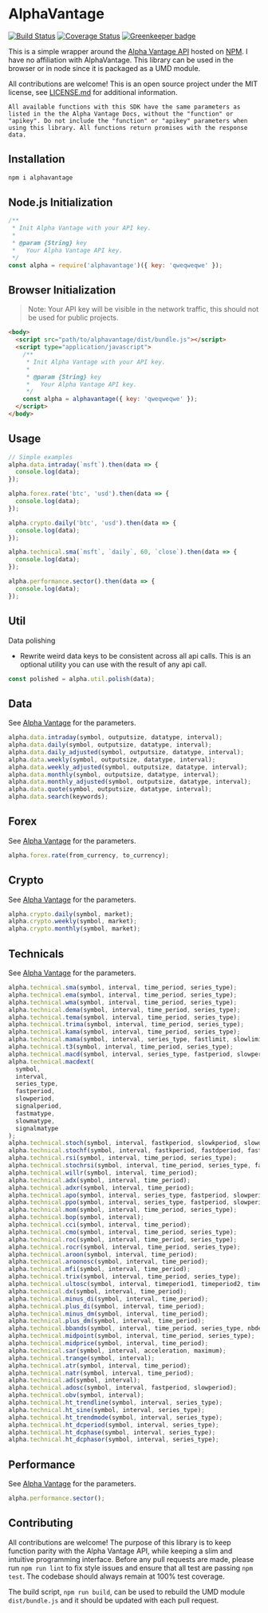 # AlphaVantage

[![Build Status](https://travis-ci.org/zackurben/alphavantage.svg?branch=master)](https://travis-ci.org/zackurben/alphavantage)
[![Coverage Status](https://coveralls.io/repos/github/zackurben/alphavantage/badge.svg?branch=master)](https://coveralls.io/github/zackurben/alphavantage?branch=master)
[![Greenkeeper badge](https://badges.greenkeeper.io/zackurben/alphavantage.svg)](https://greenkeeper.io/)

This is a simple wrapper around the [Alpha Vantage API](https://www.alphavantage.co/documentation/) hosted on [NPM](https://www.npmjs.com/package/alphavantage). I have no affiliation with AlphaVantage. This library can be used in the browser or in node since it is packaged as a UMD module.

All contributions are welcome! This is an open source project under the MIT license, see [LICENSE.md](LICENSE.md) for additional information.

`All available functions with this SDK have the same parameters as listed in the the Alpha Vantage Docs, without the "function" or "apikey". Do not include the "function" or "apikey" parameters when using this library. All functions return promises with the response data.`

## Installation

```bash
npm i alphavantage
```

## Node.js Initialization

```javascript
/**
 * Init Alpha Vantage with your API key.
 *
 * @param {String} key
 *   Your Alpha Vantage API key.
 */
const alpha = require('alphavantage')({ key: 'qweqweqwe' });
```

## Browser Initialization

> Note: Your API key will be visible in the network traffic, this should not be used for public projects.

```html
<body>
  <script src="path/to/alphavantage/dist/bundle.js"></script>
  <script type="application/javascript">
    /**
     * Init Alpha Vantage with your API key.
     *
     * @param {String} key
     *   Your Alpha Vantage API key.
     */
    const alpha = alphavantage({ key: 'qweqweqwe' });
  </script>
</body>
```

## Usage

```javascript
// Simple examples
alpha.data.intraday(`msft`).then(data => {
  console.log(data);
});

alpha.forex.rate('btc', 'usd').then(data => {
  console.log(data);
});

alpha.crypto.daily('btc', 'usd').then(data => {
  console.log(data);
});

alpha.technical.sma(`msft`, `daily`, 60, `close`).then(data => {
  console.log(data);
});

alpha.performance.sector().then(data => {
  console.log(data);
});
```

## Util

Data polishing

- Rewrite weird data keys to be consistent across all api calls. This is an optional utility you can use with the result of any api call.

```javascript
const polished = alpha.util.polish(data);
```

## Data

See [Alpha Vantage](https://www.alphavantage.co/documentation/#time-series-data) for the parameters.

```javascript
alpha.data.intraday(symbol, outputsize, datatype, interval);
alpha.data.daily(symbol, outputsize, datatype, interval);
alpha.data.daily_adjusted(symbol, outputsize, datatype, interval);
alpha.data.weekly(symbol, outputsize, datatype, interval);
alpha.data.weekly_adjusted(symbol, outputsize, datatype, interval);
alpha.data.monthly(symbol, outputsize, datatype, interval);
alpha.data.monthly_adjusted(symbol, outputsize, datatype, interval);
alpha.data.quote(symbol, outputsize, datatype, interval);
alpha.data.search(keywords);
```

## Forex

See [Alpha Vantage](https://www.alphavantage.co/documentation/#fx) for the parameters.

```javascript
alpha.forex.rate(from_currency, to_currency);
```

## Crypto

See [Alpha Vantage](https://www.alphavantage.co/documentation/#digital-currency) for the parameters.

```javascript
alpha.crypto.daily(symbol, market);
alpha.crypto.weekly(symbol, market);
alpha.crypto.monthly(symbol, market);
```

## Technicals

See [Alpha Vantage](https://www.alphavantage.co/documentation/#technical-indicators) for the parameters.

```javascript
alpha.technical.sma(symbol, interval, time_period, series_type);
alpha.technical.ema(symbol, interval, time_period, series_type);
alpha.technical.wma(symbol, interval, time_period, series_type);
alpha.technical.dema(symbol, interval, time_period, series_type);
alpha.technical.tema(symbol, interval, time_period, series_type);
alpha.technical.trima(symbol, interval, time_period, series_type);
alpha.technical.kama(symbol, interval, time_period, series_type);
alpha.technical.mama(symbol, interval, series_type, fastlimit, slowlimit);
alpha.technical.t3(symbol, interval, time_period, series_type);
alpha.technical.macd(symbol, interval, series_type, fastperiod, slowperiod, signalperiod);
alpha.technical.macdext(
  symbol,
  interval,
  series_type,
  fastperiod,
  slowperiod,
  signalperiod,
  fastmatype,
  slowmatype,
  signalmatype
);
alpha.technical.stoch(symbol, interval, fastkperiod, slowkperiod, slowdperiod, slowkmatype, slowdmatype);
alpha.technical.stochf(symbol, interval, fastkperiod, fastdperiod, fastdmatype);
alpha.technical.rsi(symbol, interval, time_period, series_type);
alpha.technical.stochrsi(symbol, interval, time_period, series_type, fastkperiod, slowdperiod, fastdmatype);
alpha.technical.willr(symbol, interval, time_period);
alpha.technical.adx(symbol, interval, time_period);
alpha.technical.adxr(symbol, interval, time_period);
alpha.technical.apo(symbol, interval, series_type, fastperiod, slowperiod, matype);
alpha.technical.ppo(symbol, interval, series_type, fastperiod, slowperiod, matype);
alpha.technical.mom(symbol, interval, time_period, series_type);
alpha.technical.bop(symbol, interval);
alpha.technical.cci(symbol, interval, time_period);
alpha.technical.cmo(symbol, interval, time_period, series_type);
alpha.technical.roc(symbol, interval, time_period, series_type);
alpha.technical.rocr(symbol, interval, time_period, series_type);
alpha.technical.aroon(symbol, interval, time_period);
alpha.technical.aroonosc(symbol, interval, time_period);
alpha.technical.mfi(symbol, interval, time_period);
alpha.technical.trix(symbol, interval, time_period, series_type);
alpha.technical.ultosc(symbol, interval, timeperiod1, timeperiod2, timeperiod3);
alpha.technical.dx(symbol, interval, time_period);
alpha.technical.minus_di(symbol, interval, time_period);
alpha.technical.plus_di(symbol, interval, time_period);
alpha.technical.minus_dm(symbol, interval, time_period);
alpha.technical.plus_dm(symbol, interval, time_period);
alpha.technical.bbands(symbol, interval, time_period, series_type, nbdevup, nbdevdn);
alpha.technical.midpoint(symbol, interval, time_period, series_type);
alpha.technical.midprice(symbol, interval, time_period);
alpha.technical.sar(symbol, interval, acceleration, maximum);
alpha.technical.trange(symbol, interval);
alpha.technical.atr(symbol, interval, time_period);
alpha.technical.natr(symbol, interval, time_period);
alpha.technical.ad(symbol, interval);
alpha.technical.adosc(symbol, interval, fastperiod, slowperiod);
alpha.technical.obv(symbol, interval);
alpha.technical.ht_trendline(symbol, interval, series_type);
alpha.technical.ht_sine(symbol, interval, series_type);
alpha.technical.ht_trendmode(symbol, interval, series_type);
alpha.technical.ht_dcperiod(symbol, interval, series_type);
alpha.technical.ht_dcphase(symbol, interval, series_type);
alpha.technical.ht_dcphasor(symbol, interval, series_type);
```

## Performance

See [Alpha Vantage](https://www.alphavantage.co/documentation/#sector-information) for the parameters.

```javascript
alpha.performance.sector();
```

## Contributing

All contributions are welcome! The purpose of this library is to keep function parity with the Alpha Vantage API, while keeping a slim and intuitive programming interface. Before any pull requests are made, please run `npm run lint` to fix style issues and ensure that all test are passing `npm test`. The codebase should always remain at 100% test coverage.

The build script, `npm run build`, can be used to rebuild the UMD module `dist/bundle.js` and it should be updated with each pull request.
